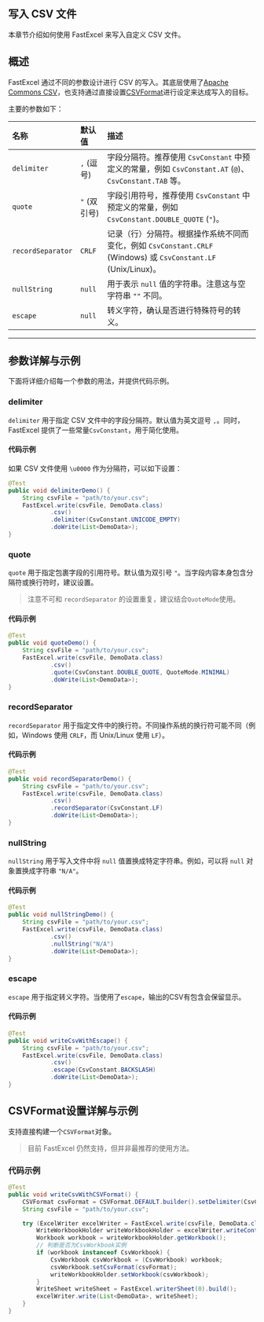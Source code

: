 ## 写入 CSV 文件
本章节介绍如何使用 FastExcel 来写入自定义 CSV 文件。

## 概述
FastExcel 通过不同的参数设计进行 CSV 的写入。其底层使用了[Apache Commons CSV](https://commons.apache.org/proper/commons-csv)，也支持通过直接设置[CSVFormat](https://commons.apache.org/proper/commons-csv/apidocs/org/apache/commons/csv/CSVFormat.html)进行设定来达成写入的目标。

主要的参数如下：

| 名称 | 默认值 | 描述 |
| :--- | :--- | :--- |
| `delimiter` | `,` (逗号) | 字段分隔符。推荐使用 `CsvConstant` 中预定义的常量，例如 `CsvConstant.AT` (`@`)、`CsvConstant.TAB` 等。 |
| `quote` | `"` (双引号) | 字段引用符号，推荐使用 `CsvConstant` 中预定义的常量，例如 `CsvConstant.DOUBLE_QUOTE` (`"`)。 |
| `recordSeparator` | `CRLF` | 记录（行）分隔符。根据操作系统不同而变化，例如 `CsvConstant.CRLF` (Windows) 或 `CsvConstant.LF` (Unix/Linux)。 |
| `nullString` | `null` | 用于表示 `null` 值的字符串。注意这与空字符串 `""` 不同。 |
| `escape` | `null` | 转义字符，确认是否进行特殊符号的转义。 |

---

## 参数详解与示例

下面将详细介绍每一个参数的用法，并提供代码示例。

### delimiter

`delimiter` 用于指定 CSV 文件中的字段分隔符。默认值为英文逗号 `,`。同时，FastExcel 提供了一些常量`CsvConstant`，用于简化使用。

#### 代码示例
如果 CSV 文件使用 `\u0000` 作为分隔符，可以如下设置：
```java
@Test
public void delimiterDemo() {
    String csvFile = "path/to/your.csv";
    FastExcel.write(csvFile, DemoData.class)
            .csv()
            .delimiter(CsvConstant.UNICODE_EMPTY)
            .doWrite(List<DemoData>);
}
```

### quote

`quote` 用于指定包裹字段的引用符号。默认值为双引号 `"`。当字段内容本身包含分隔符或换行符时，建议设置。
> 注意不可和 `recordSeparator` 的设置重复，建议结合`QuoteMode`使用。

#### 代码示例
```java
@Test
public void quoteDemo() {
    String csvFile = "path/to/your.csv";
    FastExcel.write(csvFile, DemoData.class)
            .csv()
            .quote(CsvConstant.DOUBLE_QUOTE, QuoteMode.MINIMAL)
            .doWrite(List<DemoData>);
}
```

### recordSeparator

`recordSeparator` 用于指定文件中的换行符。不同操作系统的换行符可能不同（例如，Windows 使用 `CRLF`，而 Unix/Linux 使用 `LF`）。

#### 代码示例
```java
@Test
public void recordSeparatorDemo() {
    String csvFile = "path/to/your.csv";
    FastExcel.write(csvFile, DemoData.class)
            .csv()
            .recordSeparator(CsvConstant.LF)
            .doWrite(List<DemoData>);
}
```

### nullString

`nullString` 用于写入文件中将 `null` 值置换成特定字符串。例如，可以将 `null` 对象置换成字符串 `"N/A"`。

#### 代码示例
```java
@Test
public void nullStringDemo() {
    String csvFile = "path/to/your.csv";
    FastExcel.write(csvFile, DemoData.class)
            .csv()
            .nullString("N/A")
            .doWrite(List<DemoData>);
}
```

### escape

`escape` 用于指定转义字符。当使用了`escape`，输出的CSV有包含会保留显示。

#### 代码示例
```java
@Test
public void writeCsvWithEscape() {
    String csvFile = "path/to/your.csv";
    FastExcel.write(csvFile, DemoData.class)
            .csv()
            .escape(CsvConstant.BACKSLASH)
            .doWrite(List<DemoData>);
}
```

## CSVFormat设置详解与示例

支持直接构建一个`CSVFormat`对象。
> 目前 FastExcel 仍然支持，但并非最推荐的使用方法。

### 代码示例

```java
@Test
public void writeCsvWithCSVFormat() {
    CSVFormat csvFormat = CSVFormat.DEFAULT.builder().setDelimiter(CsvConstant.AT).build();
    String csvFile = "path/to/your.csv";

    try (ExcelWriter excelWriter = FastExcel.write(csvFile, DemoData.class).excelType(ExcelTypeEnum.CSV).build()) {
        WriteWorkbookHolder writeWorkbookHolder = excelWriter.writeContext().writeWorkbookHolder();
        Workbook workbook = writeWorkbookHolder.getWorkbook();
        // 判断是否为CsvWorkbook实例
        if (workbook instanceof CsvWorkbook) {
            CsvWorkbook csvWorkbook = (CsvWorkbook) workbook;
            csvWorkbook.setCsvFormat(csvFormat);
            writeWorkbookHolder.setWorkbook(csvWorkbook);
        }
        WriteSheet writeSheet = FastExcel.writerSheet(0).build();
        excelWriter.write(List<DemoData>, writeSheet);
    }
}
```
